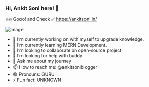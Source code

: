 ### Hi, Ankit Soni here! 👋
🔥🔥 Gooo! and Check ✅ https://ankitsoni.in/

![image](https://github.com/ankitsoniblogger/ankitsoniblogger/assets/38998710/aa3dc932-f452-48e8-9a47-10a8cc55ac80)


- 🔭 I’m currently working on with myself to upgrade knowledge.
- 🌱 I’m currently learning MERN Development.
- 👯 I’m looking to collaborate on open-source project
- 🤔 I’m looking for help with buddy
- 💬 Ask me about my journey
- 📫 How to reach me: @ankitsoniblogger
- 😄 Pronouns: GURU
- ⚡ Fun fact: UNKNOWN
